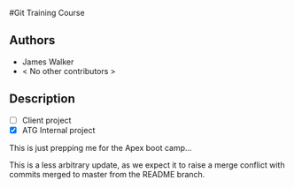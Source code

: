 #Git Training Course

## Authors
* James Walker
* < No other contributors >

## Description
- [ ] Client project
- [x] ATG Internal project

This is just prepping me for the Apex boot camp...

This is a less arbitrary update, as we expect it to raise a merge conflict with commits merged to master from the README branch. 
